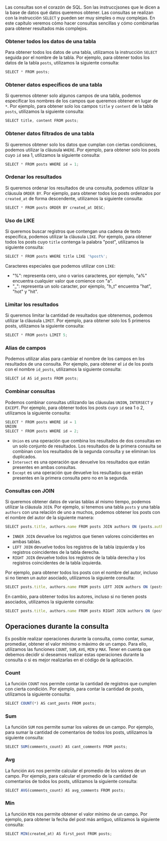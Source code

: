Las consultas son el corazón de SQL. Son las instruccjsones que le dicen a la base de datos qué datos queremos obtener. Las consultas se realizan con la instrucción `SELECT` y pueden ser muy simples o muy complejas. En este capítulo veremos cómo hacer consultas sencillas y cómo combinarlas para obtener resultados más complejos.

### Obtener todos los datos de una tabla

Para obtener todos los datos de una tabla, utilizamos la instrucción `SELECT` seguida por el nombre de la tabla. Por ejemplo, para obtener todos los datos de la tabla `posts`, utilizamos la siguiente consulta:

```js
SELECT * FROM posts;
```

### Obtener datos específicos de una tabla

Si queremos obtener solo algunos campos de una tabla, podemos especificar los nombres de los campos que queremos obtener en lugar de `*`. Por ejemplo, para obtener solo los campos `title` y `content` de la tabla `posts`, utilizamos la siguiente consulta:

```js
SELECT title, content FROM posts;
```

### Obtener datos filtrados de una tabla

Si queremos obtener solo los datos que cumplan con ciertas condiciones, podemos utilizar la cláusula `WHERE`. Por ejemplo, para obtener solo los posts cuyo `id` sea 1, utilizamos la siguiente consulta:

```js
SELECT * FROM posts WHERE id = 1;
```

### Ordenar los resultados

Si queremos ordenar los resultados de una consulta, podemos utilizar la cláusula `ORDER BY`. Por ejemplo, para obtener todos los posts ordenados por `created_at` de forma descendente, utilizamos la siguiente consulta:

```js
SELECT * FROM posts ORDER BY created_at DESC;
```

### Uso de LIKE

Si queremos buscar registros que contengan una cadena de texto específica, podemos utilizar la cláusula `LIKE`. Por ejemplo, para obtener todos los posts cuyo `title` contenga la palabra "post", utilizamos la siguiente consulta:

```js
SELECT * FROM posts WHERE title LIKE '%post%';
```

Caracteres especiales que podemos utilizar con `LIKE`:
- "%": representa cero, uno o varios caracteres, por ejemplo, "a%" encuentra cualquier valor que comience con "a".
- "_": representa un solo caracter, por ejemplo, "h_t" encuentra "hat", "hot" y "hit".

### Limitar los resultados
Si queremos limitar la cantidad de resultados que obtenemos, podemos utilizar la cláusula `LIMIT`. Por ejemplo, para obtener solo los 5 primeros posts, utilizamos la siguiente consulta:

```js
SELECT * FROM posts LIMIT 5;
```

### Alias de campos
Podemos utilizar alias para cambiar el nombre de los campos en los resultados de una consulta. Por ejemplo, para obtener el `id` de los posts con el nombre `id_posts`, utilizamos la siguiente consulta:

```js
SELECT id AS id_posts FROM posts;
```

### Combinar consultas

Podemos combinar consultas utilizando las cláusulas `UNION`, `INTERSECT` y `EXCEPT`. Por ejemplo, para obtener todos los posts cuyo `id` sea 1 o 2, utilizamos la siguiente consulta:

```js
SELECT * FROM posts WHERE id = 1
UNION
SELECT * FROM posts WHERE id = 2;
```

- `Union` es una operación que combina los resultados de dos consultas en un solo conjunto de resultados. Los resultados de la primera consulta se combinan con los resultados de la segunda consulta y se eliminan los duplicados.
- `Intersect` es una operación que devuelve los resultados que están presentes en ambas consultas.
- `Except` es una operación que devuelve los resultados que están presentes en la primera consulta pero no en la segunda.

### Consultas con JOIN

Si queremos obtener datos de varias tablas al mismo tiempo, podemos utilizar la cláusula `JOIN`. Por ejemplo, si tenemos una tabla `posts` y una tabla `authors` con una relación de uno a muchos, podemos obtener los posts con el nombre del autor de la siguiente manera:

```js
SELECT posts.title, authors.name FROM posts JOIN authors ON (posts.author_id = authors.id);
``` 

- `INNER JOIN` devuelve los registros que tienen valores coincidentes en ambas tablas.
- `LEFT JOIN` devuelve todos los registros de la tabla izquierda y los registros coincidentes de la tabla derecha.
- `RIGHT JOIN` devuelve todos los registros de la tabla derecha y los registros coincidentes de la tabla izquierda.

Por ejemplo, para obtener todos los posts con el nombre del autor, incluso si no tienen un autor asociado, utilizamos la siguiente consulta:

```js
SELECT posts.title, authors.name FROM posts LEFT JOIN authors ON (posts.author_id = authors.id);
```

En cambio, para obtener todos los autores, incluso si no tienen posts asociados, utilizamos la siguiente consulta:

```js
SELECT posts.title, authors.name FROM posts RIGHT JOIN authors ON (posts.author_id = authors.id);
```

## Operaciones durante la consulta

Es posible realizar operaciones durante la consulta, como contar, sumar, promediar, obtener el valor mínimo o máximo de un campo. Para ello, utilizamos las funciones `COUNT`, `SUM`, `AVG`, `MIN` y `MAX`. Tener en cuenta que debemos decidir si deseamos realizar estas operaciones durante la consulta o si es mejor realizarlas en el código de la aplicación.

### Count

La función `COUNT` nos permite contar la cantidad de registros que cumplen con cierta condición. Por ejemplo, para contar la cantidad de posts, utilizamos la siguiente consulta:

```js
SELECT COUNT(*) AS cant_posts FROM posts;
```

### Sum

La función `SUM` nos permite sumar los valores de un campo. Por ejemplo, para sumar la cantidad de comentarios de todos los posts, utilizamos la siguiente consulta:

```js
SELECT SUM(comments_count) AS cant_comments FROM posts;
```

### Avg

La función `AVG` nos permite calcular el promedio de los valores de un campo. Por ejemplo, para calcular el promedio de la cantidad de comentarios de todos los posts, utilizamos la siguiente consulta:

```js
SELECT AVG(comments_count) AS avg_comments FROM posts;
```

### Min

La función `MIN` nos permite obtener el valor mínimo de un campo. Por ejemplo, para obtener la fecha del post más antiguo, utilizamos la siguiente consulta:

```js
SELECT MIN(created_at) AS first_post FROM posts;
```